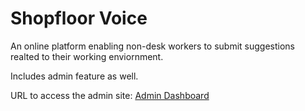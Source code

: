 # Shopfloor Voice

An online platform enabling non-desk workers to submit suggestions realted to their working enviornment.

Includes admin feature as well.

URL to access the admin site:
[Admin Dashboard](https://shopfloorvoice.vercel.app/admin)
